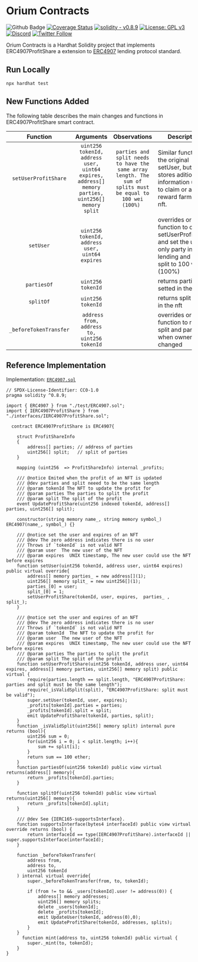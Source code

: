 # Orium Contracts

![Github Badge](https://github.com/OriumNetwork/orium-aavegotchi-lending/actions/workflows/master.yaml/badge.svg)
[![Coverage Status](https://coveralls.io/repos/github/OriumNetwork/orium-contracts/badge.svg?branch=master)](https://coveralls.io/github/OriumNetwork/orium-contracts?branch=master)
[![solidity - v0.8.9](https://img.shields.io/static/v1?label=solidity&message=v0.8.9&color=2ea44f&logo=solidity)](https://github.com/OriumNetwork)
[![License: GPL v3](https://img.shields.io/badge/License-GPLv3-blue.svg)](https://www.gnu.org/licenses/gpl-3.0)
[![Discord](https://img.shields.io/discord/1009147970832322632?label=discord&logo=discord&logoColor=white)](https://discord.gg/NaNTgPK5rx)
[![Twitter Follow](https://img.shields.io/twitter/follow/oriumnetwork?label=Follow&style=social)](https://twitter.com/OriumNetwork)

Orium Contracts is a Hardhat Solidity project that implements ERC4907ProfitShare a 
extension to [ERC4907](https://github.com/ethereum/EIPs/blob/master/EIPS/eip-4907.md) lending protocol standard.

## Run Locally
```shell
npx hardhat test
```

## New Functions Added

The following table describes the main changes and functions in ERC4907ProfitShare smart contract.

|  **Function**  	|    **Arguments**    	|                           **Observations**                                                    	                            | **Description**                                                                                                                	|
|:-----------:	|:----------------:	|:-----------------------------------------------------------------------------------------------------------------------:|--------------------------------------------------------------------------------------------------------------------------------	|
|    `setUserProfitShare`   	|      `uint256 tokenId, address user, uint64 expires, address[] memory parties, uint256[] memory split`      	|                `parties and split needs to have the same array length. The sum of splits must be equal to 100 wei (100%) `                             	                | Similar function to the original setUser, but now stores aditional information usefull to claim or air drop reward farmed by nft.                                                      	|
|  `setUser` 	|   `uint256 tokenId, address user, uint64 expires`   	|  	 | overrides original function to call setUserProfitShare and set the user as only party in the lending and the split to 100 wei (100%)                                               	|
|   `partiesOf`  	|   `uint256 tokenId`   	|                                              	                | returns parties setted in the nft                             	|
| `splitOf` 	| `uint256 tokenId` 	|  	 | returns split setted in the nft                        	|
|  `_beforeTokenTransfer`  	|     ` address from, address to, uint256 tokenId`     	|                                                                    	                        | overrides original function to reset split and parties when ownership is changed 	|


## Reference Implementation
Implementation: [`ERC4907.sol`](./contracts/ERC4907ProfitShare.sol)
```solidity
// SPDX-License-Identifier: CC0-1.0
pragma solidity ^0.8.9;

import { ERC4907 } from "./test/ERC4907.sol";
import { IERC4907ProfitShare } from "./interfaces/IERC4907ProfitShare.sol";

  contract ERC4907ProfitShare is ERC4907{
    
    struct ProfitShareInfo 
    {
        address[] parties; // address of parties
        uint256[] split;   // split of parties
    }

    mapping (uint256  => ProfitShareInfo) internal _profits;

    /// @notice Emited when the profit of an NFT is updated
    /// @dev parties and split neeed to be the same length
    /// @param tokenId The NFT to update the profit for
    /// @param parties The parties to split the profit
    /// @param split The split of the profit
    event UpdateProfitShare(uint256 indexed tokenId, address[] parties, uint256[] split);

    constructor(string memory name_, string memory symbol_) ERC4907(name_, symbol_) {}
    
    /// @notice set the user and expires of an NFT
    /// @dev The zero address indicates there is no user
    /// Throws if `tokenId` is not valid NFT
    /// @param user  The new user of the NFT
    /// @param expires  UNIX timestamp, The new user could use the NFT before expires
    function setUser(uint256 tokenId, address user, uint64 expires) public virtual override{
        address[] memory parties_ = new address[](1);
        uint256[] memory split_ = new uint256[](1);
        parties_[0] = user;
        split_[0] = 1;
        setUserProfitShare(tokenId, user, expires,  parties_ , split_);
    }

    /// @notice set the user and expires of an NFT
    /// @dev The zero address indicates there is no user
    /// Throws if `tokenId` is not valid NFT
    /// @param tokenId  The NFT to update the profit for
    /// @param user  The new user of the NFT
    /// @param expires  UNIX timestamp, The new user could use the NFT before expires
    /// @param parties The parties to split the profit
    /// @param split The split of the profit
    function setUserProfitShare(uint256 tokenId, address user, uint64 expires, address[] memory parties, uint256[] memory split) public virtual {
        require(parties.length == split.length, "ERC4907ProfitShare: parties and split must be the same length");
        require(_isValidSplit(split), "ERC4907ProfitShare: split must be valid");
        super.setUser(tokenId, user, expires);
        _profits[tokenId].parties = parties;
        _profits[tokenId].split = split;
        emit UpdateProfitShare(tokenId, parties, split);
    }
    function _isValidSplit(uint256[] memory split) internal pure returns (bool){
        uint256 sum = 0;
        for(uint256 i = 0; i < split.length; i++){
            sum += split[i];
        }
        return sum == 100 ether;
    }
    function partiesOf(uint256 tokenId) public view virtual returns(address[] memory){
        return _profits[tokenId].parties;
    }

    function splitOf(uint256 tokenId) public view virtual returns(uint256[] memory){
        return _profits[tokenId].split;
    }

    /// @dev See {IERC165-supportsInterface}.
    function supportsInterface(bytes4 interfaceId) public view virtual override returns (bool) {
        return interfaceId == type(IERC4907ProfitShare).interfaceId || super.supportsInterface(interfaceId);
    }

    function _beforeTokenTransfer(
        address from,
        address to,
        uint256 tokenId
    ) internal virtual override{
        super._beforeTokenTransfer(from, to, tokenId);
     
        if (from != to && _users[tokenId].user != address(0)) {
            address[] memory addresses;
            uint256[] memory splits;
            delete _users[tokenId];
            delete _profits[tokenId];
            emit UpdateUser(tokenId, address(0),0);
            emit UpdateProfitShare(tokenId, addresses, splits);
        }
    }
      function mint(address to, uint256 tokenId) public virtual {
        super._mint(to, tokenId);
    }
} 
```
